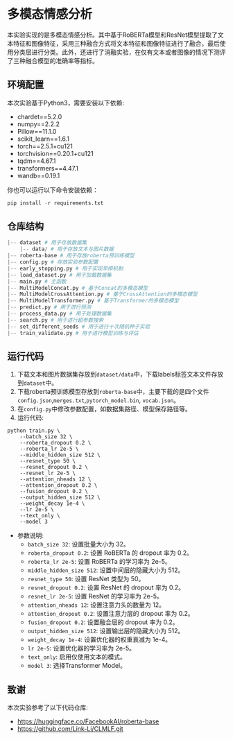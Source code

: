 # 多模态情感分析

本实验实现的是多模态情感分析。其中基于RoBERTa模型和ResNet模型提取了文本特征和图像特征，采用三种融合方式将文本特征和图像特征进行了融合，最后使用分类层进行分类。此外，还进行了消融实验，在仅有文本或者图像的情况下测评了三种融合模型的准确率等指标。

## 环境配置

本次实验基于Python3，需要安装以下依赖:

-  chardet==5.2.0
-  numpy==2.2.2
-  Pillow==11.1.0
-  scikit_learn==1.6.1
-  torch==2.5.1+cu121
-  torchvision==0.20.1+cu121
-  tqdm==4.67.1
-  transformers==4.47.1
-  wandb==0.19.1

你也可以运行以下命令安装依赖：

```python
pip install -r requirements.txt
```

## 仓库结构

```python
|-- dataset # 用于存放数据集
    |-- data/ # 用于存放文本与图片数据
|-- roberta-base # 用于存放roberta预训练模型
|-- config.py # 存放实验参数配置
|-- early_stopping.py # 用于实现早停机制
|-- load_dataset.py # 用于加载数据集
|-- main.py # 主函数
|-- MultiModelConcat.py # 基于Concat的多模态模型
|-- MultiModelCrossAttention.py # 基于CrossAttention的多模态模型
|-- MultiModelTransformer.py # 基于Transformer的多模态模型
|-- predict.py # 用于进行预测
|-- process_data.py # 用于处理数据集
|-- search.py # 用于进行超参数搜索
|-- set_different_seeds # 用于进行十次随机种子实验
|-- train_validate.py # 用于进行模型训练与评估
```

## 运行代码
1. 下载文本和图片数据集存放到`dataset/data`中，下载labels标签文本文件存放到`dataset`中。
2. 下载roberta预训练模型存放到`roberta-base`中，主要下载的是四个文件`config.json`,`merges.txt`,`pytorch_model.bin`, `vocab.json`。
3. 在`config.py`中修改参数配置，如数据集路径、模型保存路径等。
4. 运行代码:
```Shell
python train.py \
    --batch_size 32 \
    --roberta_dropout 0.2 \
    --roberta_lr 2e-5 \
    --middle_hidden_size 512 \
    --resnet_type 50 \
    --resnet_dropout 0.2 \
    --resnet_lr 2e-5 \
    --attention_nheads 12 \
    --attention_dropout 0.2 \
    --fusion_dropout 0.2 \
    --output_hidden_size 512 \
    --weight_decay 1e-4 \
    --lr 2e-5 \
    --text_only \
    --model 3 
```
-  参数说明:
    - `batch_size 32`: 设置批量大小为 32。
    - `roberta_dropout 0.2`: 设置 RoBERTa 的 dropout 率为 0.2。
    - `roberta_lr 2e-5`: 设置 RoBERTa 的学习率为 2e-5。
    - `middle_hidden_size 512`: 设置中间层的隐藏大小为 512。
    - `resnet_type 50`: 设置 ResNet 类型为 50。
    - `resnet_dropout 0.2`: 设置 ResNet 的 dropout 率为 0.2。
    - `resnet_lr 2e-5`: 设置 ResNet 的学习率为 2e-5。
    - `attention_nheads 12`: 设置注意力头的数量为 12。
    - `attention_dropout 0.2`: 设置注意力层的 dropout 率为 0.2。
    - `fusion_dropout 0.2`: 设置融合层的 dropout 率为 0.2。
    - `output_hidden_size 512`: 设置输出层的隐藏大小为 512。
    - `weight_decay 1e-4`: 设置优化器的权重衰减为 1e-4。
    - `lr 2e-5`: 设置优化器的学习率为 2e-5。
    - `text_only`: 启用仅使用文本的模式。
    - `model 3`: 选择Transformer Model。

## 致谢
本次实验参考了以下代码仓库:
-  https://huggingface.co/FacebookAI/roberta-base
-  https://github.com/Link-Li/CLMLF.git
